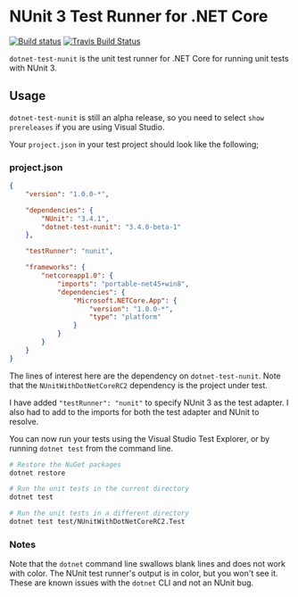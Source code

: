 # NUnit 3 Test Runner for .NET Core

[![Build status](https://ci.appveyor.com/api/projects/status/yg7dawcy1106g1li/branch/master?svg=true)](https://ci.appveyor.com/project/CharliePoole/dotnet-test-nunit/branch/master) [![Travis Build Status](https://travis-ci.org/nunit/dotnet-test-nunit.svg?branch=master)](https://travis-ci.org/nunit/dotnet-test-nunit)

`dotnet-test-nunit` is the unit test runner for .NET Core for running unit tests with NUnit 3.

## Usage

`dotnet-test-nunit` is still an alpha release, so you need to select `show prereleases` if you are using Visual Studio.

Your `project.json` in your test project should look like the following;

### project.json

```json
{
    "version": "1.0.0-*",

    "dependencies": {
        "NUnit": "3.4.1",
        "dotnet-test-nunit": "3.4.0-beta-1"
    },

    "testRunner": "nunit",

    "frameworks": {
        "netcoreapp1.0": {
            "imports": "portable-net45+win8",
            "dependencies": {
                "Microsoft.NETCore.App": {
                    "version": "1.0.0-*",
                    "type": "platform"
                }
            }
        }
    }
}
```

The lines of interest here are the dependency on `dotnet-test-nunit`. Note that the `NUnitWithDotNetCoreRC2` dependency is the project under test.

I have added `"testRunner": "nunit"` to specify NUnit 3 as the test adapter. I also had to add to the imports for both the test adapter and NUnit to resolve.

You can now run your tests using the Visual Studio Test Explorer, or by running `dotnet test` from the command line.

```sh
# Restore the NuGet packages
dotnet restore

# Run the unit tests in the current directory
dotnet test

# Run the unit tests in a different directory
dotnet test test/NUnitWithDotNetCoreRC2.Test
```

### Notes

Note that the `dotnet` command line swallows blank lines and does not work with color.
The NUnit test runner's output is in color, but you won't see it. These are known issues with
the `dotnet` CLI and not an NUnit bug.
